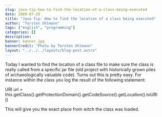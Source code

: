 ```yaml
---
slug: java-tip-how-to-find-the-location-of-a-class-being-executed
date: 2009-07-29
title: "Java Tip: How to find the location of a class being executed"
author: "Torsten Uhlmann"
tags: ["english", "programming"]
categories: []
description:
banner: banner.jpg
bannerCredit: "Photo by Torsten Uhlmann"
layout: "../../../layouts/blog-post.astro"
---
```


Today I wanted to find the location of a class file to make sure the class is really called from a specific jar file (old project with historically grown piles of archaeologically valuable code). Turns out this is pretty easy. For instance within the class you log the result of the following statement:

URI uri = this.getClass().getProtectionDomain().getCodeSource().getLocation().toURI()

This will give you the exact place from witch the class was loaded.
